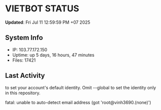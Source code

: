# VIETBOT STATUS
**Updated**: Fri Jul 11 12:59:59 PM +07 2025

## System Info
- IP: 103.77.172.150
- Uptime: up 5 days, 16 hours, 47 minutes
- Files: 17421

## Last Activity

to set your account's default identity.
Omit --global to set the identity only in this repository.

fatal: unable to auto-detect email address (got 'root@vinh3690.(none)')
